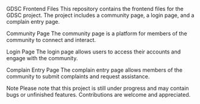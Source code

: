 GDSC Frontend Files
This repository contains the frontend files for the GDSC project. The project includes a community page, a login page, and a complain entry page.

Community Page
The community page is a platform for members of the community to connect and interact.

Login Page
The login page allows users to access their accounts and engage with the community.

Complain Entry Page
The complain entry page allows members of the community to submit complaints and request assistance.

Note
Please note that this project is still under progress and may contain bugs or unfinished features. Contributions are welcome and appreciated.
